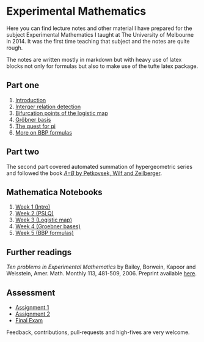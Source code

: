 # Experimental Mathematics

Here you can find lecture notes and other material I have prepared for the subject Experimental Mathematics I taught at The University of Melbourne in 2014. It was the first time teaching that subject and the notes are quite rough.

The notes are written mostly in markdown but with heavy use of latex blocks not only for formulas but also to make use of the tufte latex package.

## Part one

1. [Introduction](https://github.com/andreabedini/experimental-mathematics/blob/master/pdfs/Week1.pdf)
2. [Interger relation detection](https://github.com/andreabedini/experimental-mathematics/blob/master/pdfs/Week2.pdf)
3. [Bifurcation points of the logistic map](https://github.com/andreabedini/experimental-mathematics/blob/master/pdfs/Week3.pdf)
4. [Gröbner basis](https://github.com/andreabedini/experimental-mathematics/blob/master/pdfs/Week4.pdf)
5. [The quest for pi](https://github.com/andreabedini/experimental-mathematics/blob/master/pdfs/Week5.pdf)
6. [More on BBP formulas](https://github.com/andreabedini/experimental-mathematics/blob/master/pdfs/Week6.pdf)

## Part two

The second part covered automated summation of hypergeometric series and followed the book [_A=B_ by Petkovsek, Wilf and Zeilberger](http://www.math.upenn.edu/~wilf/AeqB.html).

## Mathematica Notebooks

1. [Week 1 (Intro)](https://github.com/andreabedini/experimental-mathematics/blob/master/notebooks/Week1.nb)
2. [Week 2 (PSLQ)](https://github.com/andreabedini/experimental-mathematics/blob/master/notebooks/PSLQ.nb)
3. [Week 3 (Logistic map)](https://github.com/andreabedini/experimental-mathematics/blob/master/notebooks/Logistic%20Map.nb)
4. [Week 4 (Groebner bases)](https://github.com/andreabedini/experimental-mathematics/blob/master/notebooks/Groebner.nb)
5. [Week 5 (BBP formulas)](https://github.com/andreabedini/experimental-mathematics/blob/master/notebooks/BBP.nb)

## Further readings

_Ten problems in Experimental Mathematics_ by Bailey, Borwein, Kapoor and Weisstein, Amer. Math. Monthly 113, 481-509, 2006. Preprint available [here](http://crd-legacy.lbl.gov/~dhbailey/dhbpapers/tenproblems.pdf).

## Assessment

- [Assignment 1](https://github.com/andreabedini/experimental-mathematics/blob/master/assignments/Assignment1.pdf)
- [Assignment 2](https://github.com/andreabedini/experimental-mathematics/blob/master/assignments/Assignment2.pdf)
- [Final Exam](https://github.com/andreabedini/experimental-mathematics/blob/master/assignments/Exam.pdf)

Feedback, contributions, pull-requests and high-fives are very welcome.

